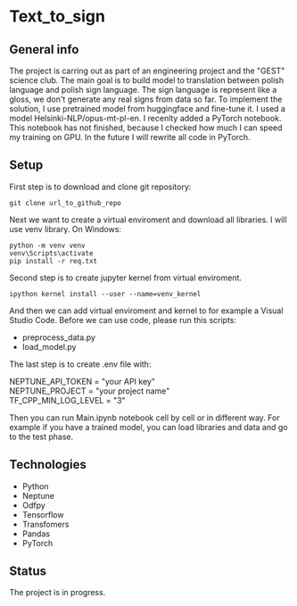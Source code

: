 # Text_to_sign

## General info
The project is carring out as part of an engineering project and the "GEST" science club. The main goal is to build model to translation between polish
language and polish sign language. The sign language is represent like a gloss, we don't generate any real signs from data so far. To implement the solution, I use pretrained model from huggingface and fine-tune it. I used a model Helsinki-NLP/opus-mt-pl-en. I recenlty
added a PyTorch notebook. This notebook has not finished, because I checked how much I can speed my training on GPU. In the future I will rewrite all code in PyTorch.

## Setup
First step is to download and clone git repository:
```
git clone url_to_github_repo
```
Next we want to create a virtual enviroment and download all libraries. I will use venv library. On Windows:
```
python -m venv venv
venv\Scripts\activate
pip install -r req.txt
```
Second step is to create jupyter kernel from virtual enviroment.
```
ipython kernel install --user --name=venv_kernel
```
And then we can add virtual enviroment and kernel to for example a Visual Studio Code. Before we can use code, please run this scripts:
* preprocess_data.py
* load_model.py

The last step is to create .env file with:

NEPTUNE_API_TOKEN = "your API key"\
NEPTUNE_PROJECT = "your project name"\
TF_CPP_MIN_LOG_LEVEL = "3"

Then you can run Main.ipynb notebook cell by cell or in different way. For example if you have a trained model, you can load libraries and data and go to the test phase.

## Technologies
* Python 
* Neptune
* Odfpy
* Tensorflow
* Transfomers
* Pandas
* PyTorch

## Status
The project is in progress.
